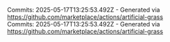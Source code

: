 Commits: 2025-05-17T13:25:53.492Z - Generated via https://github.com/marketplace/actions/artificial-grass
<br>
Commits: 2025-05-17T13:25:53.492Z - Generated via https://github.com/marketplace/actions/artificial-grass
<br>
